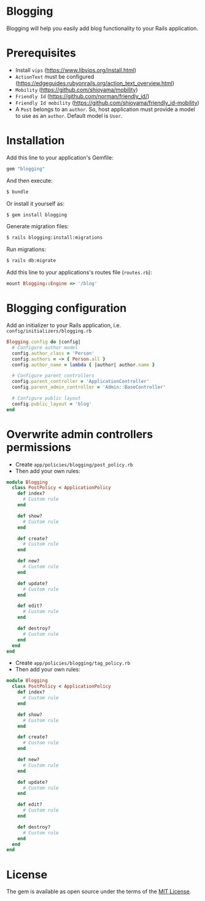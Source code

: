 # Blogging
Blogging will help you easily add blog functionality to your Rails application.

# Prerequisites
- Install `vips` (https://www.libvips.org/install.html)
- `ActionText` must be configured (https://edgeguides.rubyonrails.org/action_text_overview.html)
- `Mobility` (https://github.com/shioyama/mobility) 
- `Friendly Id` (https://github.com/norman/friendly_id/)
- `Friendly Id mobility` (https://github.com/shioyama/friendly_id-mobility)
- A `Post` belongs to an `author`. So, host application must provide a model to use as an `author`. Default model is `User`.

# Installation
Add this line to your application's Gemfile:

```ruby
gem "blogging"
```

And then execute:
```bash
$ bundle
```

Or install it yourself as:
```bash
$ gem install blogging
```

Generate migration files:
```bash
$ rails blogging:install:migrations
```

Run migrations:
```bash
$ rails db:migrate
```

Add this line to your applications's routes file (`routes.rb`):
```ruby
mount Blogging::Engine => '/blog'
```

# Blogging configuration
Add an initializer to your Rails application, i.e. `config/initializers/blogging.rb`
```ruby
Blogging.config do |config|
  # Configure author model
  config.author_class = 'Person'
  config.authors = -> { Person.all }
  config.author_name = lambda { |author| author.name }

  # Configure parent controllers
  config.parent_controller = 'ApplicationController'
  config.parent_admin_controller = 'Admin::BaseController'

  # Configure public layout
  config.public_layout = 'blog'
end
```

# Overwrite admin controllers permissions
- Create `app/policies/blogging/post_policy.rb`
- Then add your own rules:
```ruby
module Blogging
  class PostPolicy < ApplicationPolicy
    def index?
      # Custom rule
    end

    def show?
      # Custom rule
    end

    def create?
      # Custom rule
    end

    def new?
      # Custom rule
    end

    def update?
      # Custom rule
    end

    def edit?
      # Custom rule
    end

    def destroy?
      # Custom rule
    end
  end
end
```

- Create `app/policies/blogging/tag_policy.rb`
- Then add your own rules:
```ruby
module Blogging
  class PostPolicy < ApplicationPolicy
    def index?
      # Custom rule
    end

    def show?
      # Custom rule
    end

    def create?
      # Custom rule
    end

    def new?
      # Custom rule
    end

    def update?
      # Custom rule
    end

    def edit?
      # Custom rule
    end

    def destroy?
      # Custom rule
    end
  end
end
```

# License
The gem is available as open source under the terms of the [MIT License](https://opensource.org/licenses/MIT).
